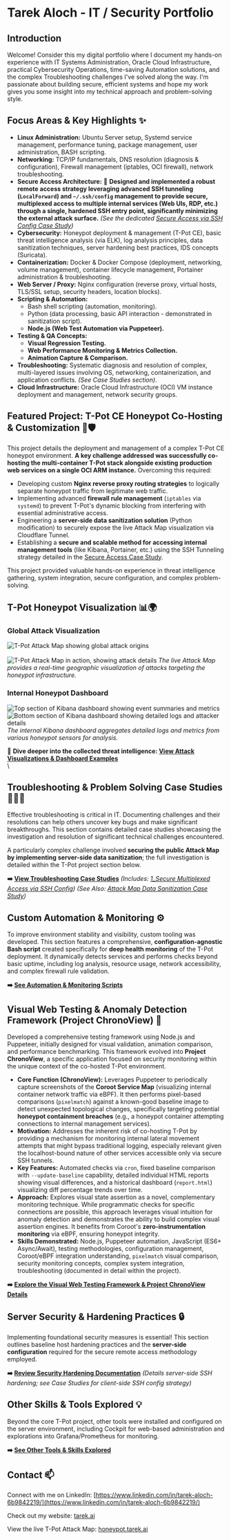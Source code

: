 # Tarek Aloch - IT / Security Portfolio

## Introduction

Welcome! Consider this my digital portfolio where I document my hands-on experience with IT Systems Administration, Oracle Cloud Infrastructure, practical Cybersecurity Operations, time-saving Automation solutions, and the complex Troubleshooting challenges I've solved along the way. I'm passionate about building secure, efficient systems and hope my work gives you some insight into my technical approach and problem-solving style.

## Focus Areas & Key Highlights ✨

* **Linux Administration:** Ubuntu Server setup, Systemd service management, performance tuning, package management, user administration, BASH scripting.
* **Networking:** TCP/IP fundamentals, DNS resolution (diagnosis & configuration), Firewall management (iptables, OCI firewall), network troubleshooting.
* **Secure Access Architecture:** 🔐 **Designed and implemented a robust remote access strategy leveraging advanced SSH tunneling (`LocalForward`) and `~/.ssh/config` management to provide secure, multiplexed access to multiple internal services (Web UIs, RDP, etc.) through a single, hardened SSH entry point, significantly minimizing the external attack surface.** *(See the dedicated [Secure Access via SSH Config Case Study](./Troubleshooting_Case_Studies/1_CaseStudy_Secure_Multiplexed_Access_via_SSH_Config.md))*
* **Cybersecurity:** Honeypot deployment & management (T-Pot CE), basic threat intelligence analysis (via ELK), log analysis principles, data sanitization techniques, server hardening best practices, IDS concepts (Suricata).
* **Containerization:** Docker & Docker Compose (deployment, networking, volume management), container lifecycle management, Portainer administration & troubleshooting.
* **Web Server / Proxy:** Nginx configuration (reverse proxy, virtual hosts, TLS/SSL setup, security headers, location blocks).
* **Scripting & Automation:**
  * Bash shell scripting (automation, monitoring).
  * Python (data processing, basic API interaction - demonstrated in sanitization script).
  * **Node.js (Web Test Automation via Puppeteer).**
* **Testing & QA Concepts:**
  * **Visual Regression Testing.**
  * **Web Performance Monitoring & Metrics Collection.**
  * **Animation Capture & Comparison.**
* **Troubleshooting:** Systematic diagnosis and resolution of complex, multi-layered issues involving OS, networking, containerization, and application conflicts. *(See Case Studies section)*.
* **Cloud Infrastructure:** Oracle Cloud Infrastructure (OCI) VM instance deployment and management, network security groups.

## Featured Project: T-Pot CE Honeypot Co-Hosting & Customization 🍯🛡️

This project details the deployment and management of a complex T-Pot CE honeypot environment. **A key challenge addressed was successfully co-hosting the multi-container T-Pot stack alongside existing production web services on a single OCI ARM instance.** Overcoming this required:

* Developing custom **Nginx reverse proxy routing strategies** to logically separate honeypot traffic from legitimate web traffic.
* Implementing advanced **firewall rule management** (`iptables` via `systemd`) to prevent T-Pot's dynamic blocking from interfering with essential administrative access.
* Engineering a **server-side data sanitization solution** (Python modification) to securely expose the live Attack Map visualization via Cloudflare Tunnel.
* Establishing a **secure and scalable method for accessing internal management tools** (like Kibana, Portainer, etc.) using the SSH Tunneling strategy detailed in the [Secure Access Case Study](./Troubleshooting_Case_Studies/1_CaseStudy_Secure_Multiplexed_Access_via_SSH_Config.md).

This project provided valuable hands-on experience in threat intelligence gathering, system integration, secure configuration, and complex problem-solving.

## T-Pot Honeypot Visualization 📊🌍

### Global Attack Visualization

![T-Pot Attack Map showing global attack origins](./assets/attack_map.png)
\
\
![T-Pot Attack Map in action, showing attack details](./assets/attack_map_in_action.png)
*The live Attack Map provides a real-time geographic visualization of attacks targeting the honeypot infrastructure.*

### Internal Honeypot Dashboard

![Top section of Kibana dashboard showing event summaries and metrics](./assets/kibana_top.jpeg)
![Bottom section of Kibana dashboard showing detailed logs and attacker details](./assets/kibana_bottom.jpeg)
*The internal Kibana dashboard aggregates detailed logs and metrics from various honeypot sensors for analysis.*

👀 **Dive deeper into the collected threat intelligence: [View Attack Visualizations & Dashboard Examples](./Honeypot_Project_T-Pot_CE/5_Dashboard_Examples/)**
\
\

## Troubleshooting & Problem Solving Case Studies 🕵️‍♂️🔧

Effective troubleshooting is critical in IT. Documenting challenges and their resolutions can help others uncover key bugs and make significant breakthroughs. This section contains detailed case studies showcasing the investigation and resolution of significant technical challenges encountered.

A particularly complex challenge involved **securing the public Attack Map by implementing server-side data sanitization**; the full investigation is detailed within the T-Pot project section below.

**➡️ [View Troubleshooting Case Studies](./Troubleshooting_Case_Studies/)**
*(Includes: [1_Secure Multiplexed Access via SSH Config](./Troubleshooting_Case_Studies/1_CaseStudy_Secure_Multiplexed_Access_via_SSH_Config.md))*
*(See Also: [Attack Map Data Sanitization Case Study](./Honeypot_Project_T-Pot_CE/4_Data_Sanitization_Subproject/CaseStudy_Attack_Map_Data_Sanitization.md))*

## Custom Automation & Monitoring ⚙️

To improve environment stability and visibility, custom tooling was developed. This section features a comprehensive, **configuration-agnostic Bash script** created specifically for **deep health monitoring** of the T-Pot deployment. It dynamically detects services and performs checks beyond basic uptime, including log analysis, resource usage, network accessibility, and complex firewall rule validation.

**➡️ [See Automation & Monitoring Scripts](./Custom_Automation_And_Monitoring/)**

## Visual Web Testing & Anomaly Detection Framework (Project ChronoView) 📸

Developed a comprehensive testing framework using Node.js and Puppeteer, initially designed for visual validation, animation comparison, and performance benchmarking. This framework evolved into **Project ChronoView**, a specific application focused on security monitoring within the unique context of the co-hosted T-Pot environment.

* **Core Function (ChronoView):** Leverages Puppeteer to periodically capture screenshots of the **Coroot Service Map** (visualizing internal container network traffic via eBPF). It then performs pixel-based comparisons (`pixelmatch`) against a known-good baseline image to detect unexpected topological changes, specifically targeting potential **honeypot containment breaches** (e.g., a honeypot container attempting connections to internal management services).
* **Motivation:** Addresses the inherent risk of co-hosting T-Pot by providing a mechanism for monitoring internal lateral movement attempts that might bypass traditional logging, especially relevant given the localhost-bound nature of other services accessible only via secure SSH tunnels.
* **Key Features:** Automated checks via `cron`, fixed baseline comparison with `--update-baseline` capability, detailed individual HTML reports showing visual differences, and a historical dashboard (`report.html`) visualizing diff percentage trends over time.
* **Approach:** Explores visual state assertion as a novel, complementary monitoring technique. While programmatic checks for specific connections are possible, this approach leverages visual intuition for anomaly detection and demonstrates the ability to build complex visual assertion engines. It benefits from Coroot's **zero-instrumentation monitoring** via eBPF, ensuring honeypot integrity.
* **Skills Demonstrated:** Node.js, Puppeteer automation, JavaScript (ES6+ Async/Await), testing methodologies, configuration management, Coroot/eBPF integration understanding, `pixelmatch` visual comparison, security monitoring concepts, complex system integration, troubleshooting (documented in detail within the project).

**➡️ [Explore the Visual Web Testing Framework & Project ChronoView Details](./Visual_Web_Testing_Framework/)**

## Server Security & Hardening Practices 🔒

Implementing foundational security measures is essential! This section outlines baseline host hardening practices and the **server-side configuration** required for the secure remote access methodology employed.

**➡️ [Review Security Hardening Documentation](./Server_Security_Hardening/)** *(Details server-side SSH hardening; see Case Studies for client-side SSH config strategy)*

## Other Skills & Tools Explored 💡

Beyond the core T-Pot project, other tools were installed and configured on the server environment, including Cockpit for web-based administration and explorations into Grafana/Prometheus for monitoring.

**➡️ [See Other Tools & Skills Explored](./Other_Skills_And_Tools_Explored/)**

## Contact 📫

Connect with me on LinkedIn: [https://www.linkedin.com/in/tarek-aloch-6b9842219/](https://www.linkedin.com/in/tarek-aloch-6b9842219/)

Check out my website: [tarek.ai](https://tarek.ai)

View the live T-Pot Attack Map: [honeypot.tarek.ai](https://honeypot.tarek.ai)
